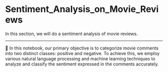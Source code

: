 # Sentiment_Analysis_on_Movie_Reviews
In this section, we will do a sentiment analysis of movie reviews.

<hr />

📌 In this notebook, our primary objective is to categorize movie comments into two distinct classes: positive and negative. To achieve this, we employ various natural language processing and machine learning techniques to analyze and classify the sentiment expressed in the comments accurately.
